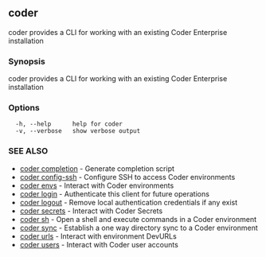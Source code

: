 ## coder

coder provides a CLI for working with an existing Coder Enterprise installation

### Synopsis

coder provides a CLI for working with an existing Coder Enterprise installation

### Options

```
  -h, --help      help for coder
  -v, --verbose   show verbose output
```

### SEE ALSO

* [coder completion](coder_completion.md)	 - Generate completion script
* [coder config-ssh](coder_config-ssh.md)	 - Configure SSH to access Coder environments
* [coder envs](coder_envs.md)	 - Interact with Coder environments
* [coder login](coder_login.md)	 - Authenticate this client for future operations
* [coder logout](coder_logout.md)	 - Remove local authentication credentials if any exist
* [coder secrets](coder_secrets.md)	 - Interact with Coder Secrets
* [coder sh](coder_sh.md)	 - Open a shell and execute commands in a Coder environment
* [coder sync](coder_sync.md)	 - Establish a one way directory sync to a Coder environment
* [coder urls](coder_urls.md)	 - Interact with environment DevURLs
* [coder users](coder_users.md)	 - Interact with Coder user accounts

